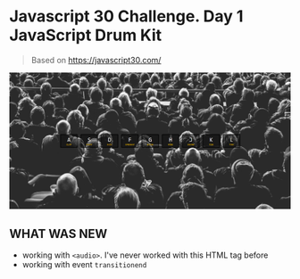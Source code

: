 # Javascript 30 Challenge. Day 1 JavaScript Drum Kit

> Based on https://javascript30.com/

![](screenshot.png)

## WHAT WAS NEW
* working with `<audio>`. I've never worked with this HTML tag before
* working with event `transitionend`
